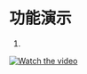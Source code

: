 # 功能演示
1. 
[![Watch the video](https://raw.github.com/GabLeRoux/WebMole/master/ressources/WebMole_Youtube_Video.png)]([http://youtu.be/vt5fpE0bzSY](https://github.com/superzhangyingyi/record_collaborate/assets/143052140/cdf0e6a4-bf8c-45aa-9cfe-f3331ffec934))
